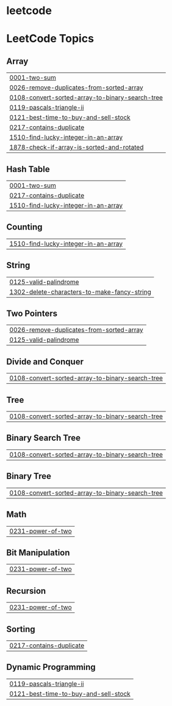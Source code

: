# leetcode
<!---LeetCode Topics Start-->
# LeetCode Topics
## Array
|  |
| ------- |
| [0001-two-sum](https://github.com/Tharanya18/leetcode/tree/master/0001-two-sum) |
| [0026-remove-duplicates-from-sorted-array](https://github.com/Tharanya18/leetcode/tree/master/0026-remove-duplicates-from-sorted-array) |
| [0108-convert-sorted-array-to-binary-search-tree](https://github.com/Tharanya18/leetcode/tree/master/0108-convert-sorted-array-to-binary-search-tree) |
| [0119-pascals-triangle-ii](https://github.com/Tharanya18/leetcode/tree/master/0119-pascals-triangle-ii) |
| [0121-best-time-to-buy-and-sell-stock](https://github.com/Tharanya18/leetcode/tree/master/0121-best-time-to-buy-and-sell-stock) |
| [0217-contains-duplicate](https://github.com/Tharanya18/leetcode/tree/master/0217-contains-duplicate) |
| [1510-find-lucky-integer-in-an-array](https://github.com/Tharanya18/leetcode/tree/master/1510-find-lucky-integer-in-an-array) |
| [1878-check-if-array-is-sorted-and-rotated](https://github.com/Tharanya18/leetcode/tree/master/1878-check-if-array-is-sorted-and-rotated) |
## Hash Table
|  |
| ------- |
| [0001-two-sum](https://github.com/Tharanya18/leetcode/tree/master/0001-two-sum) |
| [0217-contains-duplicate](https://github.com/Tharanya18/leetcode/tree/master/0217-contains-duplicate) |
| [1510-find-lucky-integer-in-an-array](https://github.com/Tharanya18/leetcode/tree/master/1510-find-lucky-integer-in-an-array) |
## Counting
|  |
| ------- |
| [1510-find-lucky-integer-in-an-array](https://github.com/Tharanya18/leetcode/tree/master/1510-find-lucky-integer-in-an-array) |
## String
|  |
| ------- |
| [0125-valid-palindrome](https://github.com/Tharanya18/leetcode/tree/master/0125-valid-palindrome) |
| [1302-delete-characters-to-make-fancy-string](https://github.com/Tharanya18/leetcode/tree/master/1302-delete-characters-to-make-fancy-string) |
## Two Pointers
|  |
| ------- |
| [0026-remove-duplicates-from-sorted-array](https://github.com/Tharanya18/leetcode/tree/master/0026-remove-duplicates-from-sorted-array) |
| [0125-valid-palindrome](https://github.com/Tharanya18/leetcode/tree/master/0125-valid-palindrome) |
## Divide and Conquer
|  |
| ------- |
| [0108-convert-sorted-array-to-binary-search-tree](https://github.com/Tharanya18/leetcode/tree/master/0108-convert-sorted-array-to-binary-search-tree) |
## Tree
|  |
| ------- |
| [0108-convert-sorted-array-to-binary-search-tree](https://github.com/Tharanya18/leetcode/tree/master/0108-convert-sorted-array-to-binary-search-tree) |
## Binary Search Tree
|  |
| ------- |
| [0108-convert-sorted-array-to-binary-search-tree](https://github.com/Tharanya18/leetcode/tree/master/0108-convert-sorted-array-to-binary-search-tree) |
## Binary Tree
|  |
| ------- |
| [0108-convert-sorted-array-to-binary-search-tree](https://github.com/Tharanya18/leetcode/tree/master/0108-convert-sorted-array-to-binary-search-tree) |
## Math
|  |
| ------- |
| [0231-power-of-two](https://github.com/Tharanya18/leetcode/tree/master/0231-power-of-two) |
## Bit Manipulation
|  |
| ------- |
| [0231-power-of-two](https://github.com/Tharanya18/leetcode/tree/master/0231-power-of-two) |
## Recursion
|  |
| ------- |
| [0231-power-of-two](https://github.com/Tharanya18/leetcode/tree/master/0231-power-of-two) |
## Sorting
|  |
| ------- |
| [0217-contains-duplicate](https://github.com/Tharanya18/leetcode/tree/master/0217-contains-duplicate) |
## Dynamic Programming
|  |
| ------- |
| [0119-pascals-triangle-ii](https://github.com/Tharanya18/leetcode/tree/master/0119-pascals-triangle-ii) |
| [0121-best-time-to-buy-and-sell-stock](https://github.com/Tharanya18/leetcode/tree/master/0121-best-time-to-buy-and-sell-stock) |
<!---LeetCode Topics End-->